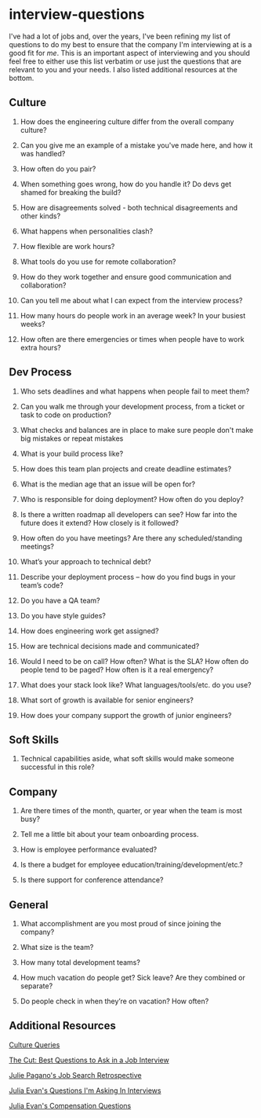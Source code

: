 # interview-questions
I've had a lot of jobs and, over the years, I've been refining my list of questions to do my best to ensure that the company I'm interviewing at is a good fit for *me*. This is an important aspect of interviewing and you should feel free to either use this list verbatim or use just the questions that are relevant to you and your needs. I also listed additional resources at the bottom.

## Culture

1. How does the engineering culture differ from the overall company culture?

1. Can you give me an example of a mistake you've made here, and how it was handled?

1. How often do you pair?

1. When something goes wrong, how do you handle it? Do devs get shamed for breaking the build?

1. How are disagreements solved - both technical disagreements and other kinds?

1. What happens when personalities clash?

1. How flexible are work hours?

1. What tools do you use for remote collaboration?

1. How do they work together and ensure good communication and collaboration?

1. Can you tell me about what I can expect from the interview process?

1. How many hours do people work in an average week? In your busiest weeks?

1. How often are there emergencies or times when people have to work extra hours?

## Dev Process

1. Who sets deadlines and what happens when people fail to meet them?

1. Can you walk me through your development process, from a ticket or task to code on production?

1. What checks and balances are in place to make sure people don't make big mistakes or repeat mistakes

1. What is your build process like?

1. How does this team plan projects and create deadline estimates?

1. What is the median age that an issue will be open for?

1. Who is responsible for doing deployment? How often do you deploy?

1. Is there a written roadmap all developers can see? How far into the future does it extend? How closely is it followed?

1. How often do you have meetings? Are there any scheduled/standing meetings?

1. What’s your approach to technical debt?

1. Describe your deployment process – how do you find bugs in your team’s code?

1. Do you have a QA team?

1. Do you have style guides?

1. How does engineering work get assigned?

1. How are technical decisions made and communicated?

1. Would I need to be on call? How often? What is the SLA? How often do people tend to be paged? How often is it a real emergency?

1. What does your stack look like? What languages/tools/etc. do you use?

1. What sort of growth is available for senior engineers?

1. How does your company support the growth of junior engineers?

## Soft Skills

1. Technical capabilities aside, what soft skills would make someone successful in this role?

## Company

1. Are there times of the month, quarter, or year when the team is most busy?

1. Tell me a little bit about your team onboarding process.

1. How is employee performance evaluated?

1. Is there a budget for employee education/training/development/etc.?

1. Is there support for conference attendance?

## General

1. What accomplishment are you most proud of since joining the company?

1. What size is the team?

1. How many total development teams?

1. How much vacation do people get? Sick leave? Are they combined or separate?

1. Do people check in when they’re on vacation? How often?

## Additional Resources
[Culture Queries](https://www.keyvalues.com/culture-queries)

[The Cut: Best Questions to Ask in a Job Interview](https://www.thecut.com/article/questions-to-ask-in-a-job-interview.html)

[Julie Pagano's Job Search Retrospective](http://juliepagano.com/blog/2015/08/15/job-search-retrospective/#interview-questions)

[Julia Evan's Questions I'm Asking In Interviews](https://jvns.ca/blog/2013/12/30/questions-im-asking-in-interviews/)

[Julia Evan's Compensation Questions](https://jvns.ca/blog/compensation-questions/)